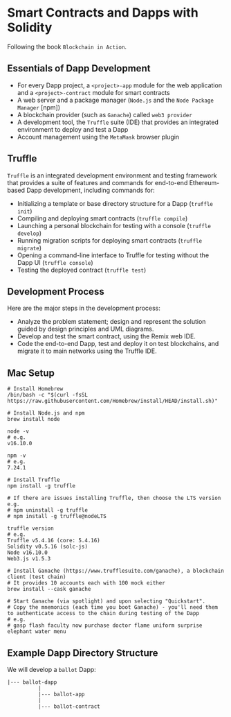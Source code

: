 # Smart Contracts and Dapps with Solidity

Following the book `Blockchain in Action`.

## Essentials of Dapp Development

- For every Dapp project, a `<project>-app` module for the web application and a `<project>-contract` module for smart contracts
- A web server and a package manager (`Node.js` and the `Node Package Manager` [npm])
- A blockchain provider (such as `Ganache`) called `web3 provider`
- A development tool, the `Truffle` suite (IDE) that provides an integrated environment to deploy and test a Dapp
- Account management using the `MetaMask` browser plugin

## Truffle

`Truffle` is an integrated development environment and testing framework that provides a suite of features and commands for end-to-end Ethereum-based Dapp development, including commands for:

- Initializing a template or base directory structure for a Dapp (`truffle init`)
- Compiling and deploying smart contracts (`truffle compile`)
- Launching a personal blockchain for testing with a console (`truffle develop`)
- Running migration scripts for deploying smart contracts (`truffle migrate`)
- Opening a command-line interface to Truffle for testing without the Dapp UI (`truffle console`)
- Testing the deployed contract (`truffle test`)

## Development Process

Here are the major steps in the development process:

- Analyze the problem statement; design and represent the solution guided by design principles and UML diagrams.
- Develop and test the smart contract, using the Remix web IDE.
- Code the end-to-end Dapp, test and deploy it on test blockchains, and migrate it to main networks using the Truffle IDE.

## Mac Setup

```shell
# Install Homebrew
/bin/bash -c "$(curl -fsSL https://raw.githubusercontent.com/Homebrew/install/HEAD/install.sh)"

# Install Node.js and npm
brew install node

node -v
# e.g.
v16.10.0

npm -v                
# e.g.
7.24.1

# Install Truffle
npm install -g truffle

# If there are issues installing Truffle, then choose the LTS version e.g.
# npm uninstall -g truffle
# npm install -g truffle@nodeLTS

truffle version     
# e.g.
Truffle v5.4.16 (core: 5.4.16)
Solidity v0.5.16 (solc-js)
Node v16.10.0
Web3.js v1.5.3

# Install Ganache (https://www.trufflesuite.com/ganache), a blockchain client (test chain)
# It provides 10 accounts each with 100 mock either
brew install --cask ganache

# Start Ganache (via spotlight) and upon selecting "Quickstart".
# Copy the mnemonics (each time you boot Ganache) - you'll need them to authenticate access to the chain during testing of the Dapp
# e.g.
# gasp flash faculty now purchase doctor flame uniform surprise elephant water menu
```

## Example Dapp Directory Structure

We will develop a `ballot` Dapp:

```shell
|--- ballot-dapp
          |
          |--- ballot-app
          |
          |--- ballot-contract
```